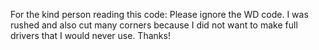 For the kind person reading this code: Please ignore the WD code. I was rushed and also cut many corners because I did not want to make full drivers that I would never use. Thanks!